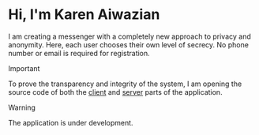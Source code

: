 # Hi, I'm Karen Aiwazian

I am creating a messenger with a completely new approach to privacy and anonymity. Here, each user chooses their own level of secrecy. No phone number or email is required for registration.

> [!IMPORTANT]
> To prove the transparency and integrity of the system, I am opening the source code of both the <a href="https://github.com/karenaiwazian/messenger_client">client</a> and <a href="https://github.com/karenaiwazian/Messenger_Server">server</a> parts of the application.

> [!WARNING]
> The application is under development.

<!--
**karenaiwazian/karenaiwazian** is a ✨ _special_ ✨ repository because its `README.md` (this file) appears on your GitHub profile.

Here are some ideas to get you started:

- 🔭 I’m currently working on ...
- 🌱 I’m currently learning ...
- 👯 I’m looking to collaborate on ...
- 🤔 I’m looking for help with ...
- 💬 Ask me about ...
- 📫 How to reach me: ...
- 😄 Pronouns: ...
- ⚡ Fun fact: ...
-->
